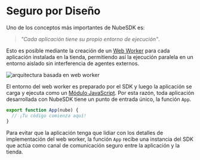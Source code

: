 # Seguro por Diseño

Uno de los conceptos más importantes de NubeSDK es:

> _"Cada aplicación tiene su propio entorno de ejecución"_.

Esto es posible mediante la creación de un [Web Worker](https://developer.mozilla.org/en-US/docs/Web/API/Web_Workers_API) para cada aplicación instalada en la tienda, permitiendo así la ejecución paralela en un entorno aislado sin interferencia de agentes externos.

![arquitectura basada en web worker](/images/worker-arch.svg)

El entorno del web worker es preparado por el SDK y luego la aplicación se carga y ejecuta como un [Módulo JavaScript](https://developer.mozilla.org/en-US/docs/Web/JavaScript/Guide/Modules). Por esta razón, toda aplicación desarrollada con NubeSDK tiene un punto de entrada único, la función `App`.

```javascript
export function App(nube) {
  // ¡Tu código comienza aquí!
}
```

Para evitar que la aplicación tenga que lidiar con los detalles de implementación del web worker, la función `App` recibe una instancia del SDK que actúa como canal de comunicación seguro entre la aplicación y la tienda.
